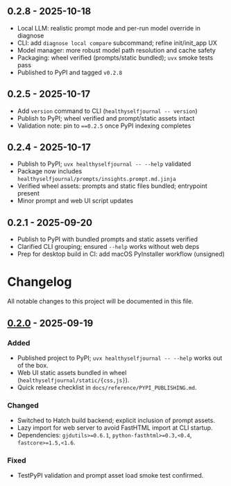 ## 0.2.8 - 2025-10-18

- Local LLM: realistic prompt mode and per-run model override in diagnose
- CLI: add `diagnose local compare` subcommand; refine init/init_app UX
- Model manager: more robust model path resolution and cache safety
- Packaging: wheel verified (prompts/static bundled); `uvx` smoke tests pass
- Published to PyPI and tagged `v0.2.8`

## 0.2.5 - 2025-10-17

- Add `version` command to CLI (`healthyselfjournal -- version`)
- Publish to PyPI; wheel verified and prompt/static assets intact
- Validation note: pin to `==0.2.5` once PyPI indexing completes

## 0.2.4 - 2025-10-17

- Publish to PyPI; `uvx healthyselfjournal -- --help` validated
- Package now includes `healthyselfjournal/prompts/insights.prompt.md.jinja`
- Verified wheel assets: prompts and static files bundled; entrypoint present
- Minor prompt and web UI script updates

## 0.2.1 - 2025-09-20

- Publish to PyPI with bundled prompts and static assets verified
- Clarified CLI grouping; ensured `--help` works without web deps
- Prep for desktop build in CI: add macOS PyInstaller workflow (unsigned)

# Changelog

All notable changes to this project will be documented in this file.

## [0.2.0] - 2025-09-19

### Added
- Published project to PyPI; `uvx healthyselfjournal -- --help` works out of the box.
- Web UI static assets bundled in wheel (`healthyselfjournal/static/{css,js}`).
- Quick release checklist in `docs/reference/PYPI_PUBLISHING.md`.

### Changed
- Switched to Hatch build backend; explicit inclusion of prompt assets.
- Lazy import for web server to avoid FastHTML import at CLI startup.
- Dependencies: `gjdutils>=0.6.1`, `python-fasthtml>=0.3,<0.4`, `fastcore>=1.5,<1.6`.

### Fixed
- TestPyPI validation and prompt asset load smoke test confirmed.

[0.2.0]: https://pypi.org/project/healthyselfjournal/0.2.0/
 [0.2.4]: https://pypi.org/project/healthyselfjournal/0.2.4/
 [0.2.8]: https://pypi.org/project/healthyselfjournal/0.2.8/

